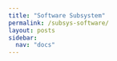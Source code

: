 ```yaml
---
title: "Software Subsystem"
permalink: /subsys-software/
layout: posts
sidebar:
  nav: "docs"
---
```

